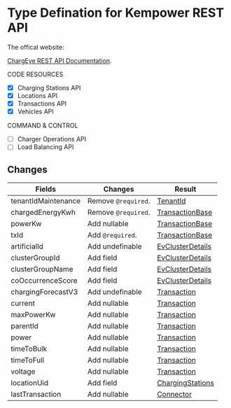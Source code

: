 # Type Defination for Kempower REST API

The offical website:

[ChargEye REST API Documentation](https://docs.kempower.io/).

CODE RESOURCES

- [x] Charging Stations API
- [x] Locations API
- [x] Transactions API
- [x] Vehicles API

COMMAND & CONTROL

- [ ] Charger Operations API
- [ ] Load Balancing API

## Changes

| Fields              | Changes             | Result                                        |
| ------------------- | ------------------- | --------------------------------------------- |
| tenantIdMaintenance | Remove `@required`. | [TenantId](./src/TenantId.ts)                 |
| chargedEnergyKwh    | Remove `@required`. | [TransactionBase](./src/TransactionBase.ts)   |
| powerKw             | Add nullable        | [TransactionBase](./src/TransactionBase.ts)   |
| txId                | Add `@required`.    | [TransactionBase](./src/TransactionBase.ts)   |
| artificialId        | Add undefinable     | [EvClusterDetails](./src/EvClusterDetails.ts) |
| clusterGroupId      | Add field           | [EvClusterDetails](./src/EvClusterDetails.ts) |
| clusterGroupName    | Add field           | [EvClusterDetails](./src/EvClusterDetails.ts) |
| coOccurrenceScore   | Add field           | [EvClusterDetails](./src/EvClusterDetails.ts) |
| chargingForecastV3  | Add undefinable     | [Transaction](./src/Transaction.ts)           |
| current             | Add nullable        | [Transaction](./src/Transaction.ts)           |
| maxPowerKw          | Add nullable        | [Transaction](./src/Transaction.ts)           |
| parentId            | Add nullable        | [Transaction](./src/Transaction.ts)           |
| power               | Add nullable        | [Transaction](./src/Transaction.ts)           |
| timeToBulk          | Add nullable        | [Transaction](./src/Transaction.ts)           |
| timeToFull          | Add nullable        | [Transaction](./src/Transaction.ts)           |
| voltage             | Add nullable        | [Transaction](./src/Transaction.ts)           |
| locationUid         | Add field           | [ChargingStations](./src/ChargingStation.ts)  |
| lastTransaction     | Add nullable        | [Connector](./src/Connector.ts)               |
